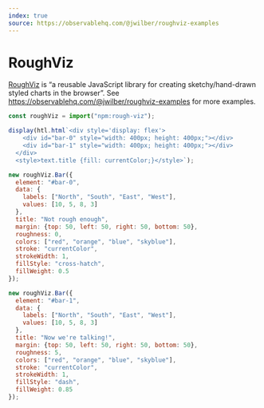 ```yaml
---
index: true
source: https://observablehq.com/@jwilber/roughviz-examples
---
```


# RoughViz

[RoughViz](https://github.com/jwilber/roughViz) is “a reusable JavaScript library for creating sketchy/hand-drawn styled charts in the browser”. See https://observablehq.com/@jwilber/roughviz-examples for more examples.

```js echo
const roughViz = import("npm:rough-viz");
```

```js echo
display(htl.html`<div style='display: flex'>
    <div id="bar-0" style="width: 400px; height: 400px;"></div>
    <div id="bar-1" style="width: 400px; height: 400px;"></div>
  </div>
  <style>text.title {fill: currentColor;}</style>`);

new roughViz.Bar({
  element: "#bar-0",
  data: {
    labels: ["North", "South", "East", "West"],
    values: [10, 5, 8, 3]
  },
  title: "Not rough enough",
  margin: {top: 50, left: 50, right: 50, bottom: 50},
  roughness: 0,
  colors: ["red", "orange", "blue", "skyblue"],
  stroke: "currentColor",
  strokeWidth: 1,
  fillStyle: "cross-hatch",
  fillWeight: 0.5
});

new roughViz.Bar({
  element: "#bar-1",
  data: {
    labels: ["North", "South", "East", "West"],
    values: [10, 5, 8, 3]
  },
  title: "Now we're talking!",
  margin: {top: 50, left: 50, right: 50, bottom: 50},
  roughness: 5,
  colors: ["red", "orange", "blue", "skyblue"],
  stroke: "currentColor",
  strokeWidth: 1,
  fillStyle: "dash",
  fillWeight: 0.85
});
```
